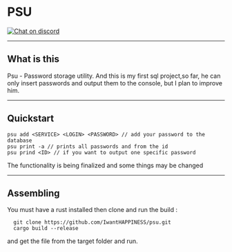 # PSU
[![Chat on discord](https://img.shields.io/discord/1183477399208345771?color=blue8&label=Discord&logo=discord&style=for-the-badge)](https://discord.gg/qtjrKnCk8y)

---

## What is this
Psu - Password storage utility. And this is my first sql project,so far, he can only
insert passwords and output them to the console, but I plan to improve him.

---

## Quickstart
```
psu add <SERVICE> <LOGIN> <PASSWORD> // add your password to the database
psu print -a // prints all passwords and from the id
psu prind <ID> // if you want to output one specific password
```
The functionality is being finalized and some things may be changed

---

## Assembling
You must have a rust installed then clone and run the build  :
```
  git clone https://github.com/IwantHAPPINESS/psu.git
  cargo build --release
```
and get the file from the target folder and run.
